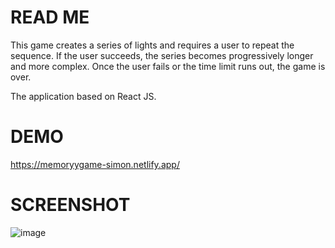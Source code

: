 # READ ME


This game creates a series of lights and requires a user to repeat the sequence. If the user succeeds, the series becomes progressively longer and more complex. Once the user fails or the time limit runs out, the game is over.

The application based on React JS. 

# DEMO
https://memoryygame-simon.netlify.app/

# SCREENSHOT

![image](https://user-images.githubusercontent.com/43034251/139126703-e1acc42e-efac-444a-893d-ba636951b788.png)

